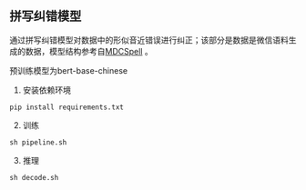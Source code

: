 ## 拼写纠错模型

通过拼写纠错模型对数据中的形似音近错误进行纠正；该部分是数据是微信语料生成的数据，模型结构参考自[MDCSpell](https://aclanthology.org/2022.findings-acl.98) 。

预训练模型为bert-base-chinese

1. 安装依赖环境
```
pip install requirements.txt
```
2. 训练
```
sh pipeline.sh
```

3. 推理
```
sh decode.sh
```


